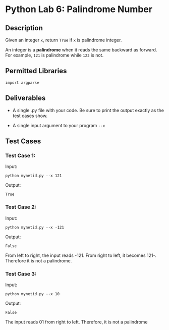 # Python Lab 6: Palindrome Number

## Description

Given an integer `x`, return `True` if `x` is palindrome integer.

An integer is a **palindrome** when it reads the same backward as forward. For example, `121` is palindrome while `123` is not.

## Permitted Libraries

`import argparse`

## Deliverables
- A single .py file with your code. Be sure to print the output exactly as the test cases show.

- A single input argument to your program `--x`

## Test Cases

### Test Case 1:

Input:

`python mynetid.py --x 121`

Output:

`True`

### Test Case 2:

Input:

`python mynetid.py --x -121`

Output:

`False`

From left to right, the input reads -121. From right to left, it becomes 121-. Therefore it is not a palindrome.

### Test Case 3:

Input:

`python mynetid.py --x 10`

Output:

`False`

The input reads 01 from right to left. Therefore, it is not a palindrome